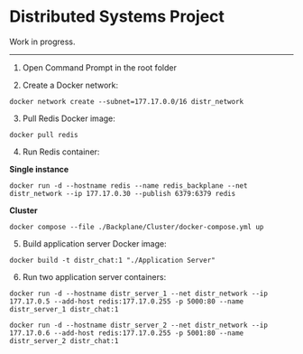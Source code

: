 
# Distributed Systems Project

Work in progress.


---

1. Open Command Prompt in the root folder


2. Create a Docker network:

`docker network create --subnet=177.17.0.0/16 distr_network`


3. Pull Redis Docker image:

`docker pull redis`


4. Run Redis container:

**Single instance**

`docker run -d --hostname redis --name redis_backplane --net distr_network --ip 177.17.0.30 --publish 6379:6379 redis`

**Cluster**

`docker compose --file ./Backplane/Cluster/docker-compose.yml up`



5. Build application server Docker image:

`docker build -t distr_chat:1 "./Application Server"`


6. Run two application server containers:

`docker run -d --hostname distr_server_1 --net distr_network --ip 177.17.0.5 --add-host redis:177.17.0.255 -p 5000:80 --name distr_server_1 distr_chat:1`

`docker run -d --hostname distr_server_2 --net distr_network --ip 177.17.0.6 --add-host redis:177.17.0.255 -p 5001:80 --name distr_server_2 distr_chat:1`


